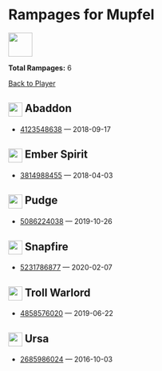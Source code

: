 # Rampages for Mupfel
<img src="https://avatars.steamstatic.com/5975408a7d136abfeb6160943f0db7743d542d54_full.jpg" width="48" height="48"/>

**Total Rampages:** 6

[Back to Player](./README.md)

## <img src="https://cdn.cloudflare.steamstatic.com/apps/dota2/images/dota_react/heroes/abaddon.png" width="28" style="vertical-align:middle"/> Abaddon

- [4123548638](https://www.opendota.com/matches/4123548638) — 2018-09-17

## <img src="https://cdn.cloudflare.steamstatic.com/apps/dota2/images/dota_react/heroes/ember_spirit.png" width="28" style="vertical-align:middle"/> Ember Spirit

- [3814988455](https://www.opendota.com/matches/3814988455) — 2018-04-03

## <img src="https://cdn.cloudflare.steamstatic.com/apps/dota2/images/dota_react/heroes/pudge.png" width="28" style="vertical-align:middle"/> Pudge

- [5086224038](https://www.opendota.com/matches/5086224038) — 2019-10-26

## <img src="https://cdn.cloudflare.steamstatic.com/apps/dota2/images/dota_react/heroes/snapfire.png" width="28" style="vertical-align:middle"/> Snapfire

- [5231786877](https://www.opendota.com/matches/5231786877) — 2020-02-07

## <img src="https://cdn.cloudflare.steamstatic.com/apps/dota2/images/dota_react/heroes/troll_warlord.png" width="28" style="vertical-align:middle"/> Troll Warlord

- [4858576020](https://www.opendota.com/matches/4858576020) — 2019-06-22

## <img src="https://cdn.cloudflare.steamstatic.com/apps/dota2/images/dota_react/heroes/ursa.png" width="28" style="vertical-align:middle"/> Ursa

- [2685986024](https://www.opendota.com/matches/2685986024) — 2016-10-03

